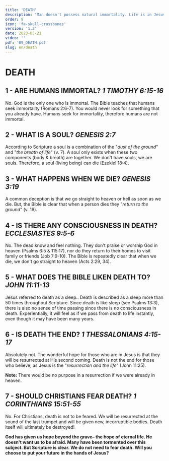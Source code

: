 ```yaml
---
title: 'DEATH'
description: "Man doesn't possess natural immortality. Life is in Jesus Christ alone."
order: 9
icon: 'fa-skull-crossbones'
version: '1.2'
date: 2023-05-21
video: ''
pdf: '09_DEATH.pdf'
slug: en/death
---
```


# DEATH

## 1 - ARE HUMANS IMMORTAL? *1 TIMOTHY 6:15-16*

No. God is the only one who is immortal. The Bible teaches that humans seek immortality (Romans 2:6-7). You would never look for something that you already have. Humans seek for immortality, therefore humans are not immortal.

## 2 - WHAT IS A SOUL? *GENESIS 2:7*

According to Scripture a soul is a combination of the "*dust of the ground*" and "*the breath of life*" (v. 7). A soul only exists when these two components (body & breath) are together. We don't have souls, we are souls. Therefore, a soul (living being) can die (Ezekiel 18:4).

## 3 - WHAT HAPPENS WHEN WE DIE? *GENESIS 3:19*

A common deception is that we go straight to heaven or hell as soon as we die. But, the Bible is clear that when a person dies they "*return to the ground*" (v. 19).

## 4 - IS THERE ANY CONSCIOUSNESS IN DEATH? *ECCLESIASTES 9:5-6*

No. The dead know and feel nothing. They don't praise or worship God in heaven (Psalms 6:5 & 115:17), nor do they return to their homes to visit family or friends (Job 7:9-10). The Bible is repeatedly clear that when we die, we don't go straight to heaven (Acts 2:29, 34).

## 5 - WHAT DOES THE BIBLE LIKEN DEATH TO? *JOHN 11:11-13*

Jesus referred to death as a sleep.. Death is described as a sleep more than 50 times throughout Scripture. Since death is like sleep (see Psalms 13:3), there is also no sense of time passing since there is no consciousness in death. Experientially, it will feel as if we pass from death to life instantly, even though it may have been many years.

## 6 - IS DEATH THE END? *1 THESSALONIANS 4:15-17*

Absolutely not. The wonderful hope for those who are in Jesus is that they will be resurrected at His second coming. Death is not the end for those who believe, as Jesus is the "*resurrection and the life*" (John 11:25).

**Note:** There would be no purpose in a resurrection if we were already in heaven.

## 7 - SHOULD CHRISTIANS FEAR DEATH? *1 CORINTHIANS 15:51-55*

No. For Christians, death is not to be feared. We will be resurrected at the sound of the last trumpet and will be given new, incorruptible bodies. Death itself will ultimately be destroyed!

**God has given us hope beyond the grave– the hope of eternal life. He doesn't want us to be afraid. Many have been tormented over this subject. But Scripture is clear. We do not need to fear death. Will you choose to put your future in the hands of Jesus?**
